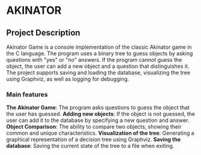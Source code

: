 # AKINATOR
## Project Description
Akinator Game is a console implementation of the classic Akinator game in the C language. The program uses a binary tree to guess objects by asking questions with "yes" or "no" answers. If the program cannot guess the object, the user can add a new object and a question that distinguishes it. The project supports saving and loading the database, visualizing the tree using Graphviz, as well as logging for debugging.

### Main features
**The Akinator Game**: The program asks questions to guess the object that the user has guessed.
**Adding new objects**: If the object is not guessed, the user can add it to the database by specifying a new question and answer.
**Object Comparison**: The ability to compare two objects, showing their common and unique characteristics.
**Visualization of the tree**: Generating a graphical representation of a decision tree using Graphviz.
**Saving the database**: Saving the current state of the tree to a file when exiting.